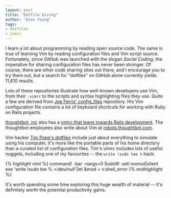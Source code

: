```yaml
---
layout: post
title: "Dotfile Diving"
author: "Alex Young"
tags:
- dotfiles
- vimrc
---
```


I learn a lot about programming by reading open source code.  The same is true of learning Vim by reading configuration files and Vim script source.  Fortunately, since GitHub was launched with the slogan *Social Coding*, the imperative for sharing configuration files has never been stronger.  Of course, there are other code sharing sites out there, and I encourage you to try them out, but a search for "dotfiles" on GitHub alone currently yields 11,610 results.

Lots of these repositories illustrate how well-known developers use Vim, from their `.vimrc` to the scripts and syntax highlighting files they use.  Quite a few are derived from [Joe Ferris' config_files](https://github.com/jferris/config_files/blob/master/vimrc) repository.  His Vim configuration file contains a lot of keyboard shortcuts for working with Ruby on Rails projects.

[thoughtbot, inc](http://thoughtbot.com/) also has a [vimrc that leans towards Rails development](https://github.com/thoughtbot/dotfiles/blob/master/vimrc).  The thoughtbot employees also write about Vim at [robots.thoughtbot.com](http://robots.thoughtbot.com/).

Vim hacker [Tim Pope's dotfiles](https://github.com/tpope/tpope) include just about everything to simulate using his computer, it's more like the portable parts of his home directory than a curated list of configuration files.  Tim's vimrc includes lots of useful nuggets, including one of my favourites -- the `write !sudo tee %` hack:

{% highlight viml %}
command! -bar -nargs=0 SudoW   :setl nomod|silent exe 'write !sudo tee % >/dev/null'|let &mod = v:shell_error
{% endhighlight %}

It's worth spending some time exploring this huge wealth of material -- it's definitely worth the potential productivity gains.
